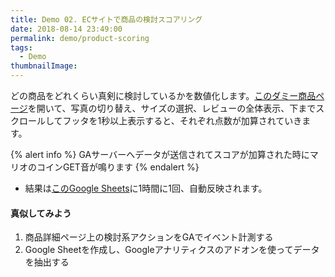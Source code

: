 ```yaml
---
title: Demo 02. ECサイトで商品の検討スコアリング
date: 2018-08-14 23:49:00
permalink: demo/product-scoring
tags:
  - Demo
thumbnailImage: 
---
```


どの商品をどれくらい真剣に検討しているかを数値化します。[このダミー商品ページ](https://store.concept-diagram.com/ec/html/products/detail/1)を開いて、写真の切り替え、サイズの選択、レビューの全体表示、下までスクロールしてフッタを1秒以上表示すると、それぞれ点数が加算されていきます。
<!-- more -->
{% alert info %}
GAサーバーへデータが送信されてスコアが加算された時にマリオのコインGET音が鳴ります
{% endalert %}

- 結果は[このGoogle Sheets](https://docs.google.com/spreadsheets/d/18O428V6gBE8X20WKqt7bHgDs9ePcCTCcouOFHTMRgyY/edit?usp=sharing)に1時間に1回、自動反映されます。

#### 真似してみよう
1. 商品詳細ページ上の検討系アクションをGAでイベント計測する
2. Google Sheetを作成し、Googleアナリティクスのアドオンを使ってデータを抽出する